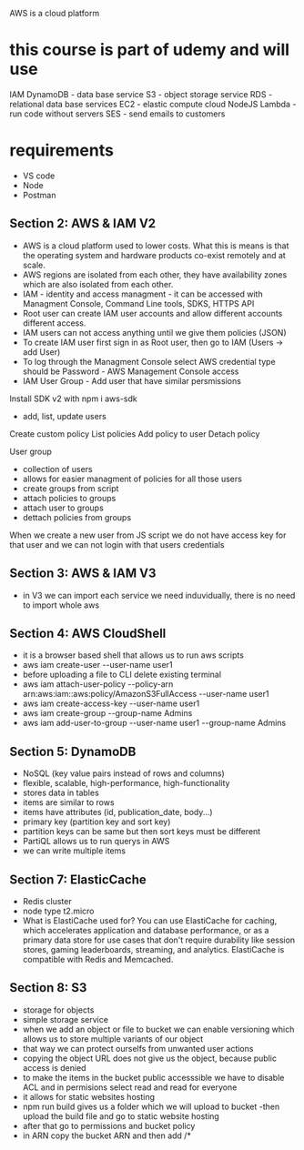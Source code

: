 AWS is a cloud platform

# this course is part of udemy and will use

IAM
DynamoDB - data base service
S3 - object storage service
RDS - relational data base services
EC2 - elastic compute cloud
NodeJS
Lambda - run code without servers
SES - send emails to customers

# requirements

- VS code
- Node
- Postman

## Section 2: AWS & IAM V2

- AWS is a cloud platform used to lower costs. What this is means is that the operating system and hardware products co-exist remotely and at scale.
- AWS regions are isolated from each other, they have availability zones which are also isolated from each other.
- IAM - identity and access managment - it can be accessed with Managment Console, Command Line tools, SDKS, HTTPS API
- Root user can create IAM user accounts and allow different accounts different access.
- IAM users can not access anything until we give them policies (JSON)
- To create IAM user first sign in as Root user, then go to IAM (Users -> add User)
- To log through the Managment Console select AWS credential type should be Password - AWS Management Console access
- IAM User Group - Add user that have similar persmissions

Install SDK v2 with npm i aws-sdk

- add, list, update users

Create custom policy
List policies
Add policy to user
Detach policy

User group

- collection of users
- allows for easier managment of policies for all those users
- create groups from script
- attach policies to groups
- attach user to groups
- dettach policies from groups

When we create a new user from JS script we do not have access key for that user and we can not login with that users credentials

## Section 3: AWS & IAM V3

- in V3 we can import each service we need induvidually, there is no need to import whole aws

## Section 4: AWS CloudShell

- it is a browser based shell that allows us to run aws scripts
- aws iam create-user --user-name user1
- before uploading a file to CLI delete existing terminal
- aws iam attach-user-policy --policy-arn arn:aws:iam::aws:policy/AmazonS3FullAccess --user-name user1
- aws iam create-access-key --user-name user1
- aws iam create-group --group-name Admins
- aws iam add-user-to-group --user-name user1 --group-name Admins

## Section 5: DynamoDB

- NoSQL (key value pairs instead of rows and columns)
- flexible, scalable, high-performance, high-functionality
- stores data in tables
- items are similar to rows
- items have attributes (id, publication_date, body...)
- primary key (partition key and sort key)
- partition keys can be same but then sort keys must be different
- PartiQL allows us to run querys in AWS
- we can write multiple items

## Section 7: ElasticCache

- Redis cluster
- node type t2.micro
- What is ElastiCache used for?
  You can use ElastiCache for caching, which accelerates application and database performance, or as a primary data store for use cases that don't require durability like session stores, gaming leaderboards, streaming, and analytics. ElastiCache is compatible with Redis and Memcached.

## Section 8: S3

- storage for objects
- simple storage service
- when we add an object or file to bucket we can enable versioning which allows us to store multiple variants of our object
- that way we can protect ourselfs from unwanted user actions
- copying the object URL does not give us the object, because public access is denied
- to make the items in the bucket public accesssible we have to disable ACL and in permisions select read and read for everyone
- it allows for static websites hosting
- npm run build gives us a folder which we will upload to bucket
  -then upload the build file and go to static website hosting
- after that go to permissions and bucket policy
- in ARN copy the bucket ARN and then add /*
